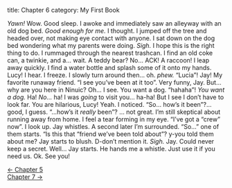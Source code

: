 title: Chapter 6
category: My First Book

*Yawn!* Wow. Good sleep. I awoke and immediately saw an alleyway with an old dog bed.
*Good enough for me.* I thought. I jumped off the tree and headed over, not making
eye contact with anyone. I sat down on the dog bed wondering what my parents were doing.
*Sigh.* I hope this is the right thing to do. I rummaged through the nearest trashcan.
I find an old coke can, a twinkie, and a… wait. A teddy bear? No… ACK! A raccoon! I
leap away quickly. I find a water bottle and splash some of it onto my hands. Lucy! I hear.
I freeze. I slowly turn around then… oh. *phew.* “Lucia”! Jay! My favorite runaway friend.
“I see you’ve been at it too”. Very funny, Jay. But… why are you here in Ninuic? Oh… I see.
You want a dog. “hahaha”! *You want a dog.* Ha! *No…* ha! I was *going* to visit you… ha-ha!
But I see I don’t have to look far.  You are hilarious, Lucy! Yeah. I noticed. “So… how’s it
been”?... good, I guess. “…how’s it *really* been”? … not great. I’m still skeptical about
running away from home.  I feel a tear forming in my eye. “I’ve got a “crew” now”. I look up.
Jay whistles. A second later I’m surrounded. “So…” one of them starts. “Is this that “friend
we’ve been told about”? y-you told them about me? Jay starts to blush. D-don’t mention it.
*Sigh.* Jay. Could never keep a secret. Well… Jay starts. He hands me a whistle. Just use it if you need us. Ok. See you!

<div class="row">
    <div class="col-auto">
        <a href="{filename}chapter-5.md">&larr; Chapter 5</a>
    </div>
    <div class="col-auto ms-auto">
        <a href="{filename}chapter-7.md">Chapter 7 &rarr;</a>
    </div>
</div>
